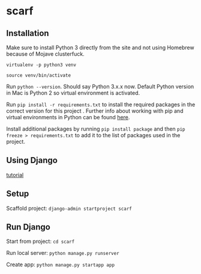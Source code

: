# scarf

## Installation

Make sure to install Python 3 directly from the site and not using Homebrew because of Mojave clusterfuck.

`virtualenv -p python3 venv`

`source venv/bin/activate`

Run `python --version`. Should say Python 3.x.x now. Default Python version in Mac is Python 2 so virtual environment is activated.

Run `pip install -r requirements.txt` to install the required packages in the correct version for this project . Further info about working with pip and virtual environments in Python can be found [here](https://docs.python.org/3/tutorial/venv.html).

Install additional packages by running `pip install package` and then `pip freeze > requirements.txt` to add it to the list of packages used in the project.

## Using Django

[tutorial](https://docs.djangoproject.com/en/2.1/intro/tutorial01/)

## Setup

Scaffold project: `django-admin startproject scarf`

## Run Django

Start from project: `cd scarf`

Run local server: `python manage.py runserver`

Create app: `python manage.py startapp app`


